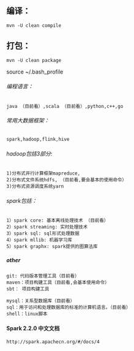 
## 编译：
    mvn -U clean compile
## 打包：
    mvn -U clean package

source ~/.bash_profile


###### 编程语言：
    java （目前看）,scala （目前看）,python,c++,go

###### 常用大数据框架：
    spark,hadoop,flink,hive

###### hadoop包括3部分: 
    1)分布式并行计算框架mapreduce,
    2)分布式文件系统hdfs, （目前看,要会基本的使用命令）
    3)分布式资源调度系统yarn

###### spark包括：
    1）spark core: 基本离线处理技术 （目前看）
    2）spark streaming: 实时处理技术
    3）spark sql: sql形式处理数据
    4）spark mllib: 机器学习库
    5）spark graphx: spark提供的图算法库

##### other
    git: 代码版本管理工具（目前看）
    maven：项目构建工具（目前看,会基本使用命令）
    sbt： 项目构建工具

    mysql：关系型数据库（目前看）
    sql：用于访问和处理数据库的标准的计算机语言。（目前看）
    shell：linux脚本

#### Spark 2.2.0 中文文档
    http://spark.apachecn.org/#/docs/4